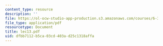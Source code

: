 ```yaml
---
content_type: resource
description: ''
file: https://ol-ocw-studio-app-production.s3.amazonaws.com/courses/6-336j-introduction-to-numerical-simulation-sma-5211-fall-2003/dfbb7112b5ca03cd403ad25c1318affa_lec13.pdf
file_type: application/pdf
resourcetype: Document
title: lec13.pdf
uid: dfbb7112-b5ca-03cd-403a-d25c1318affa
---
```

